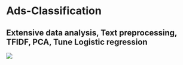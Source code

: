 # Ads-Classification

## Extensive data analysis, Text preprocessing, TFIDF, PCA, Tune Logistic regression

![](https://developers.google.com/machine-learning/guides/text-classification)
